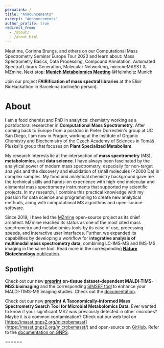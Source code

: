 ```yaml
---
permalink: /
title: "Announcements"
excerpt: "Announcements"
author_profile: true
redirect_from: 
  - /about/
  - /about.html
---
```


Meet me, Corinna Brungs, and others on our Computational Mass Spectrometry Seminar Europe Tour 2023 and learn about: Mass Spectrometry Basics, Data Processing, Compound Annotation, Automated Spectral Library Generation, Molecular Networking, microbeMASST & MZmine. 
Next stop: **[Munich Metabolomics Meeting](https://www.helmholtz-munich.de/en/munich-metabolomics-meeting-2023/program)** @Helmholtz Munich  

Join our project **FAIRification of mass spectral libraries** at the Elixir BioHackathon in Barcelona (online/in person).

# About

I am a food chemist and PhD in analytical chemistry working as a postdoctoral researcher in **Computational Mass Spectrometry**. After coming back to Europe from a postdoc in Pieter Dorrestein's group at UC San Diego, I am now in Prague, working at the Institute of Organic Chemistry and Biochemistry of the Czech Academy of Sciences in Tomáš Pluskal's group that focuses on **Plant Specialized Metabolism**.

My research interests lie at the intersection of **mass spectrometry** (MS), **metabolomics**, and **data science**. I have always been fascinated by the analytical power of modern mass spectrometry, especially for non-target analysis and the discovery and elucidation of small molecules (<2000 Da) in complex samples. My food and analytical chemistry background gave me the technical skills and hands-on experience with high-end molecular and elemental mass spectrometry instruments that supported my scientific projects. In my research, I combine this practical knowledge with my passion for data science and programming to create new analytical methods, along with computational MS algorithms and open-source software.

Since 2019, I have led the [MZmine](https://www.mzmine.org/) open-source project as its chief architect. MZmine reached its status as one of the most cited mass spectrometry and metabolomics tools by its ease of use, processing speeds, and interactive user interfaces. Further, we expanded its capabilities by developing a workflow for **integrative analysis of multimodal mass spectrometry data**, combining LC-IMS-MS and IMS-MS imaging in the same tool. Read more in the corresponding [**Nature Biotechnology** publication](https://www.nature.com/articles/s41587-023-01690-2).


## Spotlight

Check out our new [**preprint**](https://chemrxiv.org/engage/chemrxiv/article-details/648060e54f8b1884b7f7a105) **on-tissue dataset-dependent MALDI-TIMS-MS2 bioimaging** and the corresponding [SIMSEF tool](https://github.com/SteffenHeu/simsef_py) to enhance your MALDI-TIMS-MS imaging studies. Check out the [documentation](https://mzmine.github.io/mzmine_documentation/workflows/simsef/simsef_workflow.html).

Check out our new [**preprint**](https://www.biorxiv.org/content/10.1101/2023.07.20.549584v1) **A Taxonomically-informed Mass Spectrometry Search Tool for Microbial Metabolomics Data**. Ever wanted to know if your significant MS2 was previously detected in other microbes? Maybe it is a common contamination? Check out our web tool on [https://masst.gnps2.org/microbemasst](https://masst.gnps2.org/microbemasst/) and open-source on [GitHub](https://github.com/robinschmid/microbe_masst). Refer to the [documentation on GNPS](https://ccms-ucsd.github.io/GNPSDocumentation/microbemasst/).

======
